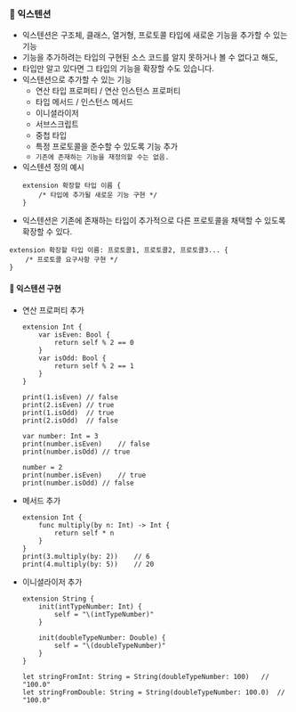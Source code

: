 ### 🚀 익스텐션
- 익스텐션은 구조체, 클래스, 열거형, 프로토콜 타입에 새로운 기능을 추가할 수 있는 기능
- 기능을 추가하려는 타입의 구현된 소스 코드를 알지 못하거나 볼 수 없다고 해도, 
- 타입만 알고 있다면 그 타입의 기능을 확장할 수도 있습니다.
- 익스텐션으로 추가할 수 있는 기능
  - 연산 타입 프로퍼티 / 연산 인스턴스 프로퍼티
  - 타입 메서드 / 인스턴스 메서드
  - 이니셜라이저
  - 서브스크립트
  - 중첩 타입
  - 특정 프로토콜을 준수할 수 있도록 기능 추가
  - `기존에 존재하는 기능을 재정의할 수는 없음.`
- 익스텐션 정의 예시
    ```
    extension 확장할 타입 이름 {
        /* 타입에 추가될 새로운 기능 구현 */
    }
    ```
- 익스텐션은 기존에 존재하는 타입이 추가적으로 다른 프로토콜을 채택할 수 있도록 확장할 수 있다.
```
extension 확장할 타입 이름: 프로토콜1, 프로토콜2, 프로토콜3... {
    /* 프로토콜 요구사항 구현 */
}
```

#### 🌟 익스텐션 구현
- 연산 프로퍼티 추가
  ```
  extension Int {
      var isEven: Bool {
          return self % 2 == 0
      }
      var isOdd: Bool {
          return self % 2 == 1
      }
  }
  
  print(1.isEven) // false
  print(2.isEven) // true
  print(1.isOdd)  // true
  print(2.isOdd)  // false
  
  var number: Int = 3
  print(number.isEven)    // false
  print(number.isOdd) // true
      
  number = 2
  print(number.isEven)    // true
  print(number.isOdd) // false
  ```
  
- 메서드 추가 
  ```
  extension Int {
      func multiply(by n: Int) -> Int {
          return self * n
      }
  }
  print(3.multiply(by: 2))    // 6
  print(4.multiply(by: 5))    // 20
  ```
  
- 이니셜라이저 추가
  ```
  extension String {
      init(intTypeNumber: Int) {
          self = "\(intTypeNumber)"
      }
      
      init(doubleTypeNumber: Double) {
          self = "\(doubleTypeNumber)"
      }
  }
  
  let stringFromInt: String = String(doubleTypeNumber: 100)   // "100.0"
  let stringFromDouble: String = String(doubleTypeNumber: 100.0)  // "100.0"
  ```